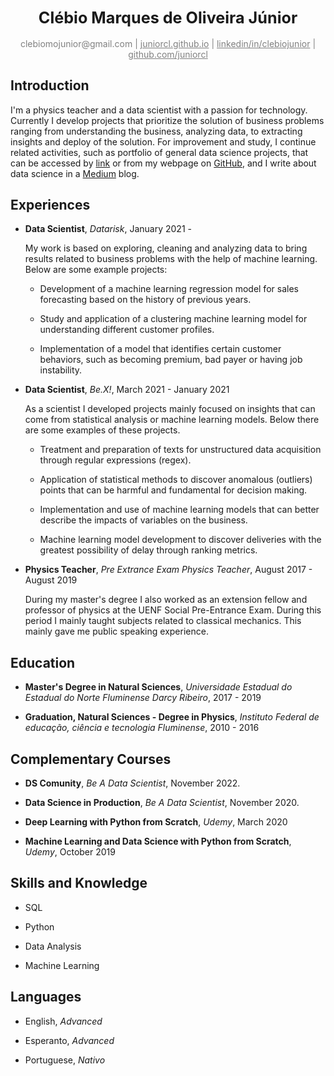 <div align="center"><big><h2>Clébio Marques de Oliveira Júnior</big></h2></div>

<div align="center" style="color:gray"> 
    clebiomojunior@gmail.com | <a href="www.juniorcl.github.io" style="color:gray">juniorcl.github.io</a> | <a href="https://www.linkedin.com/in/clebiojunior" style="color:gray">linkedin/in/clebiojunior</a> | <a href="https://www.github.com/juniorcl" style="color:gray">github.com/juniorcl</a>
</div>

## Introduction

I'm a physics teacher and a data scientist with a passion for technology. Currently I develop projects that prioritize the solution of business problems ranging from understanding the business, analyzing data, to extracting insights and deploy of the solution. For improvement and study, I continue related activities, such as portfolio of general data science projects, that can be accessed by [link](https://www.juniorcl.github.io) or from my webpage on [GitHub](https://github.com/juniorcl), and I write about data science in a [Medium](https://medium.com/@juniorcl) blog.

## Experiences

- **Data Scientist**, *Datarisk*, January 2021 -

    My work is based on exploring, cleaning and analyzing data to bring results related to business problems with the help of machine learning. Below are some example projects:

    - Development of a machine learning regression model for sales forecasting based on the history of previous years.

    - Study and application of a clustering machine learning model for understanding different customer profiles.
 
    - Implementation of a model that identifies certain customer behaviors, such as becoming premium, bad payer or having job instability.

- **Data Scientist**, *Be.X!*, March 2021 - January 2021

    As a scientist I developed projects mainly focused on insights that can come from statistical analysis or machine learning models. Below there are some examples of these projects.

    - Treatment and preparation of texts for unstructured data acquisition through regular expressions (regex).

    - Application of statistical methods to discover anomalous (outliers) points that can be harmful and fundamental for decision making.

    - Implementation and use of machine learning models that can better describe the impacts of variables on the business.

    - Machine learning model development to discover deliveries with the greatest possibility of delay through ranking metrics.

- **Physics Teacher**, *Pre Extrance Exam Physics Teacher*, August 2017 - August 2019

    During my master's degree I also worked as an extension fellow and professor of physics at the UENF Social Pre-Entrance Exam. During this period I mainly taught subjects related to classical mechanics. This mainly gave me public speaking experience.

## Education

- **Master's Degree in Natural Sciences**, *Universidade Estadual do Estadual do Norte Fluminense Darcy Ribeiro*, 2017 - 2019

- **Graduation, Natural Sciences - Degree in Physics**, *Instituto Federal de educação, ciência e tecnologia Fluminense*, 2010 - 2016

## Complementary Courses

- **DS Comunity**, *Be A Data Scientist*, November 2022.

- **Data Science in Production**, *Be A Data Scientist*, November 2020.

- **Deep Learning with Python from Scratch**, *Udemy*, March 2020

- **Machine Learning and Data Science with Python from Scratch**, *Udemy*, October 2019

## Skills and Knowledge

- SQL

- Python

- Data Analysis

- Machine Learning

## Languages

- English, *Advanced*

- Esperanto, *Advanced*

- Portuguese, *Nativo*
